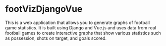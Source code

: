 # footVizDjangoVue
This is a web application that allows you to generate graphs of football game statistics. It is built using Django and Vue.js and uses data from real football games to create interactive graphs that show various statistics such as possession, shots on target, and goals scored.
